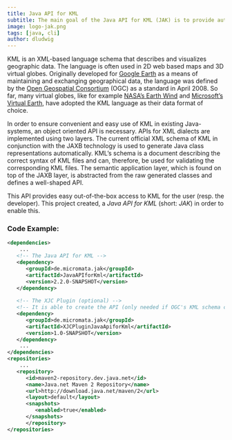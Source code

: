 ```yaml
---
title: Java API for KML
subtitle: The main goal of the Java API for KML (JAK) is to provide automatically generated full reference implementation of the KML object model defined by OGC’s KML standard and Google’s GX extensions. It is an object orientated API that enables the convenient and easy use of KML in existing Java environments.
image: logo-jak.png
tags: [java, cli]
author: dludwig
---
```


KML is an XML-based language schema that describes and visualizes  geographic data. The language is often used in 2D web based maps and 3D  virtual globes. Originally developed for [Google Earth](http://earth.google.de/) as a means of maintaining and exchanging geographical data, the language was defined by the [Open Geospatial Consortium](http://www.opengeospatial.org/) (OGC) as a standard in April 2008. So far, many virtual globes, like for example [NASA’s Earth Wind](http://worldwind.arc.nasa.gov/java/) and [Microsoft’s Virtual Earth](http://www.bing.com/maps/), have adopted the KML language as their data format of choice.

In order to ensure convenient and easy use of KML in existing  Java-systems, an object oriented API is necessary. APIs for XML dialects are implemented using two layers. The current official XML schema of  KML in conjunction with the JAXB technology is used to generate Java  class representations automatically. KML’s schema is a document  describing the correct syntax of KML files and can, therefore, be used  for validating the corresponding KML files. The semantic application  layer, which is found on top of the JAXB layer, is abstracted from the  raw generated classes and defines a well-shaped API.

This API provides easy out-of-the-box access to KML for the user (resp. the developer). This project created, a *Java API for KML* (short: *JAK*) in order to enable this.

### Code Example:

```xml
<dependencies>
    ...
   <!-- The Java API for KML -->
   <dependency>
      <groupId>de.micromata.jak</groupId>
      <artifactId>JavaAPIforKml</artifactId>
      <version>2.2.0-SNAPSHOT</version>
   </dependency>
    
   <!-- The XJC Plugin (optional) -->
   <!-- It is able to create the API (only needed if OGC's KML schema changes) -->
   <dependency>
      <groupId>de.micromata.jak</groupId>
      <artifactId>XJCPluginJavaApiforKml</artifactId>
      <version>1.0-SNAPSHOT</version>
   </dependency>
    ...
</dependencies>
<repositories>
    ...
   <repository>
      <id>maven2-repository.dev.java.net</id>
      <name>Java.net Maven 2 Repository</name>
      <url>http://download.java.net/maven/2</url>
      <layout>default</layout>
      <snapshots>
         <enabled>true</enabled>
      </snapshots>
      </repository>
</repositories>
```

